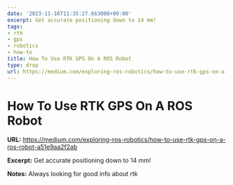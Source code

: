 ```yaml
---
date: '2023-11-16T11:35:27.663000+00:00'
excerpt: Get accurate positioning down to 14 mm!
tags:
- rtk
- gps
- robotics
- how-to
title: How To Use RTK GPS On A ROS Robot
type: drop
url: https://medium.com/exploring-ros-robotics/how-to-use-rtk-gps-on-a-ros-robot-a51e9aa2f2ab
---
```


# How To Use RTK GPS On A ROS Robot

**URL:** https://medium.com/exploring-ros-robotics/how-to-use-rtk-gps-on-a-ros-robot-a51e9aa2f2ab

**Excerpt:** Get accurate positioning down to 14 mm!

**Notes:**
Always looking for good info about rtk 
